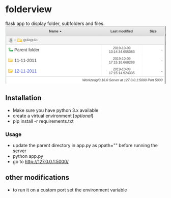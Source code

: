 # folderview
flask app to display folder, subfolders and files.  
![alt text](https://raw.githubusercontent.com/mrambig/folderview/master/folderview.png)

## Installation
- Make sure you have python 3.x available
- create a virtual environment [*optional*]
- pip install -r requirements.txt

### Usage
- update the parent directory in app.py as ppath="<update here>" before running the server
- python app.py
- go to http://127.0.0.1:5000/

## other modifications
- to run it on a custom port set the environment variable 